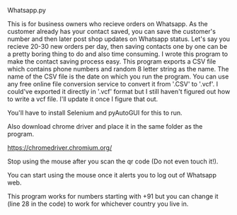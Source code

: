 Whatsapp.py

This is for business owners who recieve orders on Whatsapp. As the customer already has your contact saved, you can save the customer's number and then later post shop updates on Whatsapp status. Let's say you recieve 20-30 new orders per day, then saving contacts one by one can be a pretty boring thing to do and also time consuming. I wrote this program to make the contact saving process easy. This program exports a CSV file which contains phone numbers and random 8 letter string as the name. The name of the CSV file is the date on which you run the program. You can use any free online file conversion service to convert it from '.CSV' to '.vcf'.
I could've exported it directly in '.vcf' format but I still haven't figured out how to write a vcf file. I'll update it once I figure that out.

You'll have to install Selenium and pyAutoGUI for this to run.

Also download chrome driver and place it in the same folder as the program.

https://chromedriver.chromium.org/

 Stop using the mouse after you scan the qr code (Do not even touch it!).

 You can start using the mouse once it alerts you to log out of Whatsapp web.
 
 This program works for numbers starting with +91 but you can change it (line 28 in the code) to work for whichever country you live in. 